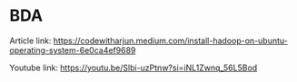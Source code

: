 # BDA
Article link:
https://codewitharjun.medium.com/install-hadoop-on-ubuntu-operating-system-6e0ca4ef9689

Youtube link:
https://youtu.be/Slbi-uzPtnw?si=iNL1Zwnq_56L5Bod
